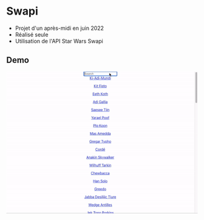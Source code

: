 # Swapi

- Projet d'un après-midi en juin 2022
- Réalisé seule
- Utilisation de l'API Star Wars Swapi

## Demo
![App demo](client/public/demo-swapi.gif)

